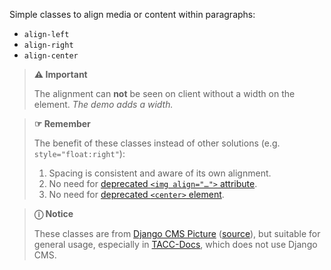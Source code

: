 Simple classes to align media or content within paragraphs:
- `align-left`
- `align-right`
- `align-center`

> **⚠️ Important**
>
> The alignment can **not** be seen on client without a width on the element. _The demo adds a width._

> **☞ Remember**
>
> The benefit of these classes instead of other solutions (e.g. `style="float:right"`):
>
> 1. Spacing is consistent and aware of its own alignment.
> 2. No need for [deprecated `<img align="…">` attribute](https://developer.mozilla.org/en-US/docs/Web/HTML/Element/img#deprecated_attributes).
> 3. No need for [deprecated `<center>` element](https://developer.mozilla.org/en-US/docs/Web/HTML/Element/center).

> **ⓘ Notice**
>
> These classes are from [Django CMS Picture] ([source]), but suitable for general usage, especially in [TACC-Docs], which does not use Django CMS.

[Django CMS Picture]: https://github.com/django-cms/djangocms-picture#readme
[source]: https://github.com/django-cms/djangocms-picture/blob/2.3.0/djangocms_picture/models.py#L24-L34
[TACC-Docs]: https://github.com/TACC/TACC-Docs/

<script src="{{path '/assets/_utils/js/open-ext-links-in-new-window.js'}}" />
